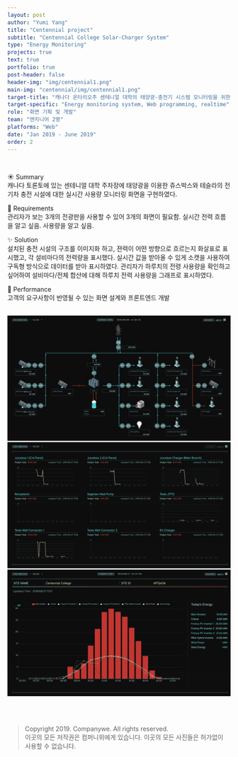 ```yaml
---
layout: post
author: "Yumi Yang"
title: "Centennial project"
subtitle: "Centennial College Solar-Charger System"
type: "Energy Monitoring"
projects: true
text: true
portfolio: true
post-header: false
header-img: "img/centennial1.png"
main-img: "centennial/img/centennial1.png"
target-title: "캐나다 온타리오주 센테니얼 대학의 태양광-충전기 시스템 모니터링을 위한 웹 프로그램 개발"
target-specific: "Energy monitoring system, Web programming, realtime"
role: "화면 기획 및 개발"
team: "엔지니어 2명"
platforms: "Web"
date: "Jan 2019 - June 2019"
order: 2
---
```


<br/>

☀️ Summary <br/>
캐나다 토론토에 있는 센테니얼 대학 주차장에 태양광을 이용한 쥬스박스와 테슬라의 전기차 충전 시설에 대한 실시간 사용량 모니터링 화면을 구현하였다.

🌱 Requirements <br/>
관리자가 보는 3개의 전광판을 사용할 수 있어 3개의 화면이 필요함.
실시간 전력 흐름을 알고 싶음.
사용량을 알고 싶음.

✨ Solution <br/>
설치된 충전 시설의 구조를 이미지화 하고, 젼력이 어떤 방향으로 흐르는지 화살표로 표시했고, 각 설비마다의 전력량을 표시했다.
실시간 값을 받아올 수 있게 소캣을 사용하여 구독형 방식으로 데이터를 받아 표시하였다.
관리자가 하루치의 전령 사용량을 확인하고 싶어하여 설비마다/전체 합산에 대해 하루치 전력 사용량을 그래프로 표시하였다.

💐 Performance <br/>
고객의 요구사항이 반영될 수 있는 화면 설계와 프론트엔드 개발
<br/> <br/>

![diagram](img/centennial1.png)
![load](img/centennial2.png)
![charge](img/centennial3.png)

<br/><br/>

> Copyright 2019. Companywe. All rights reserved. <br/>
> 이곳의 모든 저작권은 컴퍼니위에게 있습니다. 이곳의 모든 사진들은 허가없이 사용할 수 없습니다.
